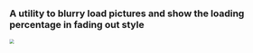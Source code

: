 ### A utility to blurry load pictures and show the loading percentage in fading out style

<img src= "blurry_load.gif" style="zoom:50%;" />
